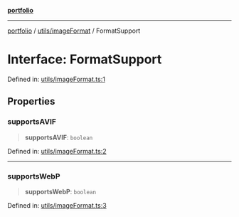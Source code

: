 [**portfolio**](../../../README.md)

***

[portfolio](../../../modules.md) / [utils/imageFormat](../README.md) / FormatSupport

# Interface: FormatSupport

Defined in: [utils/imageFormat.ts:1](https://github.com/tnorlund/Portfolio/blob/a42aa8dad0618adb0fe0550dfcf0a2e53426c35f/portfolio/utils/imageFormat.ts#L1)

## Properties

### supportsAVIF

> **supportsAVIF**: `boolean`

Defined in: [utils/imageFormat.ts:2](https://github.com/tnorlund/Portfolio/blob/a42aa8dad0618adb0fe0550dfcf0a2e53426c35f/portfolio/utils/imageFormat.ts#L2)

***

### supportsWebP

> **supportsWebP**: `boolean`

Defined in: [utils/imageFormat.ts:3](https://github.com/tnorlund/Portfolio/blob/a42aa8dad0618adb0fe0550dfcf0a2e53426c35f/portfolio/utils/imageFormat.ts#L3)
